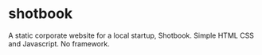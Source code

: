 # shotbook

A static corporate website for a local startup, Shotbook. Simple HTML CSS and Javascript. No framework.

